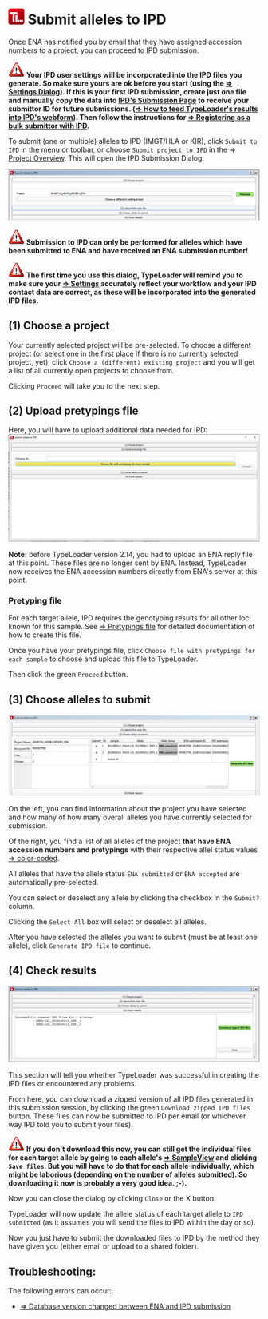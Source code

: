 # ![Icon](images/TypeLoader_32.png) Submit alleles to IPD 

Once ENA has notified you by email that they have assigned accession numbers to a project, you can proceed to IPD submission.

![Important](images/icon_important.png) **Your IPD user settings will be incorporated into the IPD files you generate. So make sure yours are ok before you start (using the [=> Settings Dialog](settings.md)). If this is your first IPD submission, create just one file and manually copy the data into [IPD's Submission Page](https://www.ebi.ac.uk/ipd/imgt/hla/subs/submit.html) to receive your submittor ID for future submissions. ([=> How to feed TypeLoader's results into IPD's webform](ipd_webform.md)). Then follow the instructions for [=> Registering as a bulk submittor with IPD](ipd.md).**

To submit (one or multiple) alleles to IPD (IMGT/HLA or KIR), click ``Submit to IPD`` in the menu or toolbar, or choose ``Submit project to IPD`` in the [=> Project Overview](overview_project.md).
This will open the IPD Submission Dialog:

![IPDSubmission](images/ipd_submission1.png)

![Important](images/icon_important.png) **Submission to IPD can only be performed for alleles which have been submitted to ENA and have received an ENA submission number!**

![Important](images/icon_important.png) **The first time you use this dialog, TypeLoader will remind you to make sure your [=> Settings](settings.md) accurately reflect your workflow and your IPD contact data are correct, as these will be incorporated into the generated IPD files.**

##  (1) Choose a project 
Your currently selected project will be pre-selected. To choose a different project (or select one in the first place if there is no currently selected project, yet), click ``Choose a (different) existing project`` and you will get a list of all currently open projects to choose from.

Clicking ``Proceed`` will take you to the next step.

##  (2) Upload pretypings file 

Here, you will have to upload additional data needed for IPD:
![IPDSubmission](images/ipd_submission2.png)

**Note:** before TypeLoader version 2.14, you had to upload an ENA reply file at 
this point. 
These files are no longer sent by ENA. Instead, TypeLoader now receives the ENA 
accession numbers directly from ENA's server at this point. 

###  Pretyping file 
For each target allele, IPD requires the genotyping results for all other loci known for this sample. See [=> Pretypings file](pretypings.csv) for detailed documentation of how to create this file.

Once you have your pretypings file, click ``Choose file with pretypings for each sample`` to choose and upload this file to TypeLoader.

Then click the green ``Proceed`` button.

##  (3) Choose alleles to submit 
![IPDSubmission](images/ipd_submission3.png)

On the left, you can find information about the project you have selected and how many of how many overall alleles you have currently selected for submission.

Of the right, you find a list of all alleles of the project **that have ENA accession numbers and pretypings** with their respective allel status values [=> color-coded](colors_icons.md).

All alleles that have the allele status ``ENA submitted`` or ``ENA accepted`` are automatically pre-selected.

You can select or deselect any allele by clicking the checkbox in the ``Submit?`` column.

Clicking the ``Select All`` box will select or deselect all alleles.

After you have selected the alleles you want to submit (must be at least one allele), click ``Generate IPD file`` to continue.

##  (4) Check results 
![IPDSubmission](images/ipd_submission4.png)

This section will tell you whether TypeLoader was successful in creating the IPD files or encountered any problems.

From here, you can download a zipped version of all IPD files generated in this submission session, by clicking the green ``Download zipped IPD files`` button. These files can now be submitted to IPD per email (or whichever way IPD told you to submit your files).

![Important](images/icon_important.png) **If you don't download this now, you can still get the individual files for each target allele by going to each allele's [=> SampleView](view_sample.md) and clicking ``Save files``. But you will have to do that for each allele individually, which might be laborious (depending on the number of alleles submitted). So downloading it now is probably a very good idea. ;-).**

Now you can close the dialog by clicking ``Close`` or the X button.

TypeLoader will now update the allele status of each target allele to ``IPD submitted`` (as it assumes you will send the files to IPD within the day or so).

Now you just have to submit the downloaded files to IPD by the method they have given you (either email or upload to a shared folder).

## Troubleshooting:

The following errors can occur:

 - [=> Database version changed between ENA and IPD submission](err_db_changed.md)
